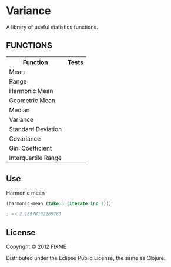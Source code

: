 # Variance

A library of useful statistics functions.

FUNCTIONS
------------------

<table>
<tr><th>Function</th><th>Tests</th></tr>
<tr><td>Mean</td><td></td></tr>
<tr><td>Range</td><td></td></tr>
<tr><td>Harmonic Mean</td><td></td></tr>
<tr><td>Geometric Mean</td><td></td></tr>
<tr><td>Median</td><td></td></tr>
<tr><td>Variance</td><td></td></tr>
<tr><td>Standard Deviation</td><td></td></tr>
<tr><td>Covariance</td><td></td></tr>
<tr><td>Gini Coefficient</td><td></td></tr>
<tr><td>Interquartile Range</td><td></td></tr>
</table>

## Use

Harmonic mean 

```clojure
(harmonic-mean (take 5 (iterate inc 1))) 

; => 2.18978102189781
```

## License

Copyright © 2012 FIXME

Distributed under the Eclipse Public License, the same as Clojure.
